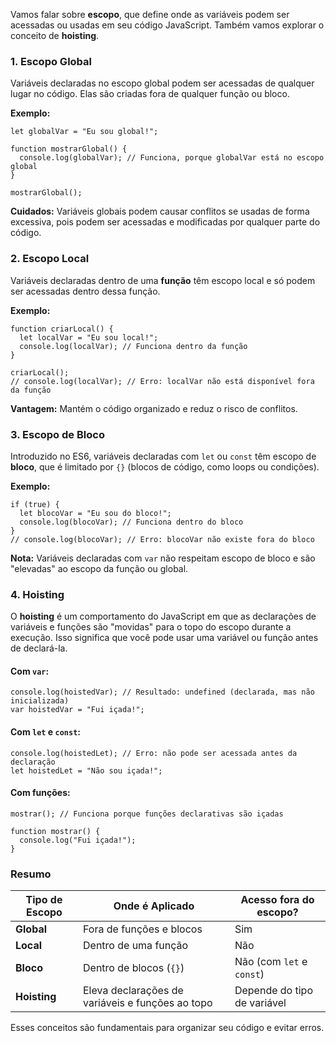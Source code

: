 Vamos falar sobre **escopo**, que define onde as variáveis podem ser acessadas ou usadas em seu código JavaScript. Também vamos explorar o conceito de **hoisting**.

### **1. Escopo Global**

Variáveis declaradas no escopo global podem ser acessadas de qualquer lugar no código. Elas são criadas fora de qualquer função ou bloco.

**Exemplo:**

```
let globalVar = "Eu sou global!";

function mostrarGlobal() {
  console.log(globalVar); // Funciona, porque globalVar está no escopo global
}

mostrarGlobal();
```

**Cuidados:** Variáveis globais podem causar conflitos se usadas de forma excessiva, pois podem ser acessadas e modificadas por qualquer parte do código.

### **2. Escopo Local**

Variáveis declaradas dentro de uma **função** têm escopo local e só podem ser acessadas dentro dessa função.

**Exemplo:**

```
function criarLocal() {
  let localVar = "Eu sou local!";
  console.log(localVar); // Funciona dentro da função
}

criarLocal();
// console.log(localVar); // Erro: localVar não está disponível fora da função
```

**Vantagem:** Mantém o código organizado e reduz o risco de conflitos.

### **3. Escopo de Bloco**

Introduzido no ES6, variáveis declaradas com `let` ou `const` têm escopo de **bloco**, que é limitado por `{}` (blocos de código, como loops ou condições).

**Exemplo:**

```
if (true) {
  let blocoVar = "Eu sou do bloco!";
  console.log(blocoVar); // Funciona dentro do bloco
}
// console.log(blocoVar); // Erro: blocoVar não existe fora do bloco
```

**Nota:** Variáveis declaradas com `var` não respeitam escopo de bloco e são "elevadas" ao escopo da função ou global.

### **4. Hoisting**

O **hoisting** é um comportamento do JavaScript em que as declarações de variáveis e funções são "movidas" para o topo do escopo durante a execução. Isso significa que você pode usar uma variável ou função antes de declará-la.

#### **Com** `var`**:**

```
console.log(hoistedVar); // Resultado: undefined (declarada, mas não inicializada)
var hoistedVar = "Fui içada!";
```

#### **Com** `let` **e** `const`**:**

```
console.log(hoistedLet); // Erro: não pode ser acessada antes da declaração
let hoistedLet = "Não sou içada!";
```

#### **Com funções:**

```
mostrar(); // Funciona porque funções declarativas são içadas

function mostrar() {
  console.log("Fui içada!");
}
```

### Resumo

|Tipo de Escopo|Onde é Aplicado|Acesso fora do escopo?|
|---|---|---|
|**Global**|Fora de funções e blocos|Sim|
|**Local**|Dentro de uma função|Não|
|**Bloco**|Dentro de blocos (`{}`)|Não (com `let` e `const`)|
|**Hoisting**|Eleva declarações de variáveis e funções ao topo|Depende do tipo de variável|

Esses conceitos são fundamentais para organizar seu código e evitar erros.


